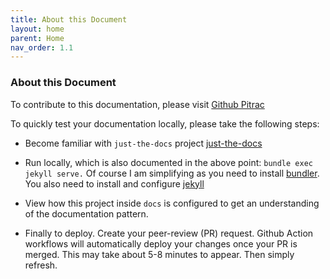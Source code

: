 ```yaml
---
title: About this Document
layout: home
parent: Home
nav_order: 1.1
---
```


### About this Document

To contribute to this documentation, please visit [Github Pitrac](https://github.com/jamespilgrim/PiTrac)

To quickly test your documentation locally, please take the following steps: 

- Become familiar with `just-the-docs` project [just-the-docs](https://github.com/just-the-docs/just-the-docs)

- Run locally, which is also documented in the above point: `bundle exec jekyll serve.` Of course I am simplifying as you need to install [bundler](https://bundler.io/guides/getting_started.html). You also need to install and configure [jekyll](https://jekyllrb.com/tutorials/using-jekyll-with-bundler/)

- View how this project inside `docs` is configured to get an understanding of the documentation pattern. 

- Finally to deploy. Create your peer-review (PR) request. Github Action workflows will automatically deploy your changes once your PR is merged. This may take about 5-8 minutes to appear. Then simply refresh.